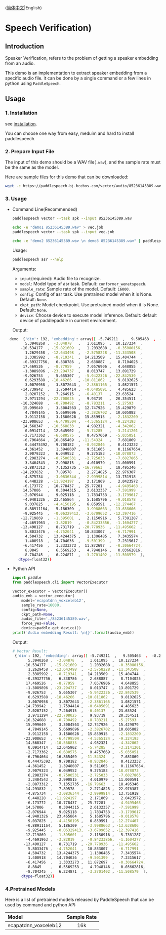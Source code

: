 ([简体中文](./README_cn.md)|English)
# Speech Verification)

## Introduction

Speaker Verification, refers to the problem of getting a speaker embedding from an audio. 

This demo is an implementation to extract speaker embedding from a specific audio file. It can be done by a single command or a few lines in python using `PaddleSpeech`. 

## Usage
### 1. Installation
see [installation](https://github.com/PaddlePaddle/PaddleSpeech/blob/develop/docs/source/install.md).

You can choose one way from easy, meduim and hard to install paddlespeech.

### 2. Prepare Input File
The input of this demo should be a WAV file(`.wav`), and the sample rate must be the same as the model.

Here are sample files for this demo that can be downloaded:
```bash
wget -c https://paddlespeech.bj.bcebos.com/vector/audio/85236145389.wav
```

### 3. Usage
- Command Line(Recommended)
  ```bash
  paddlespeech vector --task spk --input 85236145389.wav

  echo -e "demo1 85236145389.wav" > vec.job
  paddlespeech vector --task spk --input vec.job

  echo -e "demo2 85236145389.wav \n demo3 85236145389.wav" | paddlespeech vector --task spk
  ```
  
  Usage:
  ```bash
  paddlespeech asr --help
  ```
  Arguments:
  - `input`(required): Audio file to recognize.
  - `model`: Model type of asr task. Default: `conformer_wenetspeech`.
  - `sample_rate`: Sample rate of the model. Default: `16000`.
  - `config`: Config of asr task. Use pretrained model when it is None. Default: `None`.
  - `ckpt_path`: Model checkpoint. Use pretrained model when it is None. Default: `None`.
  - `device`: Choose device to execute model inference. Default: default device of paddlepaddle in current environment.

  Output:

```bash
  demo  {'dim': 192, 'embedding': array([ -5.749211  ,   9.505463  ,  -8.200284  ,  -5.2075014 ,
         5.3940268 ,  -3.04878   ,   1.611095  ,  10.127234  ,
       -10.534177  , -15.821609  ,   1.2032688 ,  -0.35080156,
         1.2629458 , -12.643498  ,  -2.5758228 , -11.343508  ,
         2.3385992 ,  -8.719341  ,  14.213509  ,  15.404744  ,
        -0.39327756,   6.338786  ,   2.688887  ,   8.7104025 ,
        17.469526  ,  -8.77959   ,   7.0576906 ,   4.648855  ,
        -1.3089896 , -23.294737  ,   8.013747  ,  13.891729  ,
        -9.926753  ,   5.655307  ,  -5.9422326 , -22.842539  ,
         0.6293588 , -18.46266   , -10.811862  ,   9.8192625 ,
         3.0070958 ,   3.8072643 ,  -2.3861165 ,   3.0821571 ,
       -14.739942  ,   1.7594414 ,  -0.6485091 ,   4.485623  ,
         2.0207152 ,   7.264915  ,  -6.40137   ,  23.63524   ,
         2.9711294 , -22.708025  ,   9.93719   ,  20.354511  ,
       -10.324688  ,  -0.700492  ,  -8.783211  ,  -5.27593   ,
        15.999649  ,   3.3004563 ,  12.747926  ,  15.429879  ,
         4.7849145 ,   5.6699696 ,  -2.3826702 ,  10.605882  ,
         3.9112158 ,   3.1500628 ,  15.859915  ,  -2.1832209 ,
       -23.908653  ,  -6.4799504 ,  -4.5365124 ,  -9.224193  ,
        14.568347  , -10.568833  ,   4.982321  ,  -4.342062  ,
         0.0914714 ,  12.645902  ,  -5.74285   ,  -3.2141201 ,
        -2.7173362 ,  -6.680575  ,   0.4757669 ,  -5.035051  ,
        -6.7964664 ,  16.865469  , -11.54324   ,   7.681869  ,
         0.44475392,   9.708182  ,  -8.932846  ,   0.4123232 ,
        -4.361452  ,   1.3948607 ,   9.511665  ,   0.11667654,
         2.9079323 ,   6.049952  ,   9.275183  , -18.078873  ,
         6.2983274 ,  -0.7500531 ,  -2.725033  ,  -7.6027865 ,
         3.3404543 ,   2.990815  ,   4.010979  ,  11.000591  ,
        -2.8873312 ,   7.1352735 , -16.79663   ,  18.495346  ,
       -14.293832  ,   7.89578   ,   2.2714825 ,  22.976387  ,
        -4.875734  ,  -3.0836344 ,  -2.9999814 ,  13.751918  ,
         6.448228  , -11.924197  ,   2.171869  ,   2.0423572 ,
        -6.173772  ,  10.778437  ,  25.77281   ,  -4.9495463 ,
        14.57806   ,   0.3044315 ,   2.6132357 ,  -7.591999  ,
        -2.076944  ,   9.025118  ,   1.7834753 ,  -3.1799617 ,
        -4.9401326 ,  23.465864  ,   5.1685796 ,  -9.018578  ,
         9.037825  ,  -4.4150195 ,   6.859591  , -12.274467  ,
        -0.88911164,   5.186309  ,  -3.9988663 , -13.638606  ,
        -9.925445  ,  -0.06329413,  -3.6709652 , -12.397416  ,
       -12.719869  ,  -1.395601  ,   2.1150916 ,   5.7381287 ,
        -4.4691963 ,  -3.82819   ,  -0.84233856,  -1.1604277 ,
       -13.490127  ,   8.731719  , -20.778936  , -11.495662  ,
         5.8033476 ,  -4.752041  ,  10.833007  ,  -6.717991  ,
         4.504732  ,  13.4244375 ,   1.1306485 ,   7.3435574 ,
         1.400918  ,  14.704036  ,  -9.501399  ,   7.2315617 ,
        -6.417456  ,   1.3333273 ,  11.872697  ,  -0.30664724,
         8.8845    ,   6.5569253 ,   4.7948146 ,   0.03662816,
        -8.704245  ,   6.224871  ,  -3.2701402 , -11.508579  ],
      dtype=float32)}
  ```

- Python API
  ```python
  import paddle
  from paddlespeech.cli import VectorExecutor

  vector_executor = VectorExecutor()
  audio_emb = vector_executor(
      model='ecapatdnn_voxceleb12',
      sample_rate=16000,
      config=None, 
      ckpt_path=None,
      audio_file='./85236145389.wav',
      force_yes=False,
      device=paddle.get_device())
  print('Audio embedding Result: \n{}'.format(audio_emb))
  ```

  Output:
  ```bash
  # Vector Result:
   {'dim': 192, 'embedding': array([ -5.749211  ,   9.505463  ,  -8.200284  ,  -5.2075014 ,
         5.3940268 ,  -3.04878   ,   1.611095  ,  10.127234  ,
       -10.534177  , -15.821609  ,   1.2032688 ,  -0.35080156,
         1.2629458 , -12.643498  ,  -2.5758228 , -11.343508  ,
         2.3385992 ,  -8.719341  ,  14.213509  ,  15.404744  ,
        -0.39327756,   6.338786  ,   2.688887  ,   8.7104025 ,
        17.469526  ,  -8.77959   ,   7.0576906 ,   4.648855  ,
        -1.3089896 , -23.294737  ,   8.013747  ,  13.891729  ,
        -9.926753  ,   5.655307  ,  -5.9422326 , -22.842539  ,
         0.6293588 , -18.46266   , -10.811862  ,   9.8192625 ,
         3.0070958 ,   3.8072643 ,  -2.3861165 ,   3.0821571 ,
       -14.739942  ,   1.7594414 ,  -0.6485091 ,   4.485623  ,
         2.0207152 ,   7.264915  ,  -6.40137   ,  23.63524   ,
         2.9711294 , -22.708025  ,   9.93719   ,  20.354511  ,
       -10.324688  ,  -0.700492  ,  -8.783211  ,  -5.27593   ,
        15.999649  ,   3.3004563 ,  12.747926  ,  15.429879  ,
         4.7849145 ,   5.6699696 ,  -2.3826702 ,  10.605882  ,
         3.9112158 ,   3.1500628 ,  15.859915  ,  -2.1832209 ,
       -23.908653  ,  -6.4799504 ,  -4.5365124 ,  -9.224193  ,
        14.568347  , -10.568833  ,   4.982321  ,  -4.342062  ,
         0.0914714 ,  12.645902  ,  -5.74285   ,  -3.2141201 ,
        -2.7173362 ,  -6.680575  ,   0.4757669 ,  -5.035051  ,
        -6.7964664 ,  16.865469  , -11.54324   ,   7.681869  ,
         0.44475392,   9.708182  ,  -8.932846  ,   0.4123232 ,
        -4.361452  ,   1.3948607 ,   9.511665  ,   0.11667654,
         2.9079323 ,   6.049952  ,   9.275183  , -18.078873  ,
         6.2983274 ,  -0.7500531 ,  -2.725033  ,  -7.6027865 ,
         3.3404543 ,   2.990815  ,   4.010979  ,  11.000591  ,
        -2.8873312 ,   7.1352735 , -16.79663   ,  18.495346  ,
       -14.293832  ,   7.89578   ,   2.2714825 ,  22.976387  ,
        -4.875734  ,  -3.0836344 ,  -2.9999814 ,  13.751918  ,
         6.448228  , -11.924197  ,   2.171869  ,   2.0423572 ,
        -6.173772  ,  10.778437  ,  25.77281   ,  -4.9495463 ,
        14.57806   ,   0.3044315 ,   2.6132357 ,  -7.591999  ,
        -2.076944  ,   9.025118  ,   1.7834753 ,  -3.1799617 ,
        -4.9401326 ,  23.465864  ,   5.1685796 ,  -9.018578  ,
         9.037825  ,  -4.4150195 ,   6.859591  , -12.274467  ,
        -0.88911164,   5.186309  ,  -3.9988663 , -13.638606  ,
        -9.925445  ,  -0.06329413,  -3.6709652 , -12.397416  ,
       -12.719869  ,  -1.395601  ,   2.1150916 ,   5.7381287 ,
        -4.4691963 ,  -3.82819   ,  -0.84233856,  -1.1604277 ,
       -13.490127  ,   8.731719  , -20.778936  , -11.495662  ,
         5.8033476 ,  -4.752041  ,  10.833007  ,  -6.717991  ,
         4.504732  ,  13.4244375 ,   1.1306485 ,   7.3435574 ,
         1.400918  ,  14.704036  ,  -9.501399  ,   7.2315617 ,
        -6.417456  ,   1.3333273 ,  11.872697  ,  -0.30664724,
         8.8845    ,   6.5569253 ,   4.7948146 ,   0.03662816,
        -8.704245  ,   6.224871  ,  -3.2701402 , -11.508579  ],
      dtype=float32)}
  ```

### 4.Pretrained Models

Here is a list of pretrained models released by PaddleSpeech that can be used by command and python API:

| Model | Sample Rate
| :--- | :---: |
| ecapatdnn_voxceleb12 | 16k
